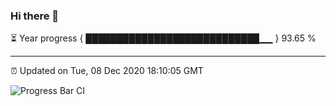 ### Hi there 👋

⏳ Year progress { ████████████████████████████▁▁ } 93.65 %

---

⏰ Updated on Tue, 08 Dec 2020 18:10:05 GMT

![Progress Bar CI](https://github.com/liununu/liununu/workflows/Progress%20Bar%20CI/badge.svg)
